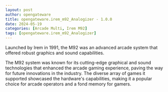 ```yaml
---
layout: post
author: opengateware
title: opengateware.irem_m92_Analogizer - 1.0.0
date: 2024-05-19
categories: [Arcade Multi, Irem M92]
tags: [opengateware.irem_m92_Analogizer]
---
```

Launched by Irem in 1991, the M92 was an advanced arcade system that offered robust graphics and sound capabilities.

The M92 system was known for its cutting-edge graphical and sound technologies that enhanced the arcade gaming experience, paving the way for future innovations in the industry. The diverse array of games it supported showcased the hardware's capabilities, making it a popular choice for arcade operators and a fond memory for gamers.
